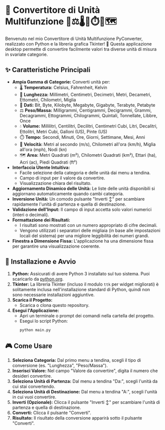 # 🐍 Convertitore di Unità Multifunzione 📐⚖️🌡️💾⏱️💨🗺️

Benvenuto nel mio Convertitore di Unità Multifunzione PyConverter, realizzato con Python e la libreria grafica Tkinter! 🚀 Questa applicazione desktop permette di convertire facilmente valori tra diverse unità di misura in svariate categorie.

## ✨ Caratteristiche Principali

* **Ampia Gamma di Categorie:** Converti unità per:
    * 🌡️ **Temperatura:** Celsius, Fahrenheit, Kelvin
    * 📏 **Lunghezza:** Millimetri, Centimetri, Decimetri, Metri, Decametri, Ettometri, Chilometri, Miglia
    * 💾 **Dati:** Bit, Byte, Kilobyte, Megabyte, Gigabyte, Terabyte, Petabyte
    * ⚖️ **Peso/Massa:** Milligrammi, Centigrammi, Decigrammi, Grammi, Decagrammi, Ettogrammi, Chilogrammi, Quintali, Tonnellate, Libbre, Once
    * 💧 **Volume:** Millilitri, Centilitri, Decilitri, Centimetri Cubi, Litri, Decalitri, Ettolitri, Metri Cubi, Galloni (US), Pinte (US)
    * ⏱️ **Tempo:** Secondi, Minuti, Ore, Giorni, Settimane, Mesi, Anni
    * 💨 **Velocità:** Metri al secondo (m/s), Chilometri all'ora (km/h), Miglia all'ora (mph), Nodi (kn)
    * 🗺️ **Area:** Metri Quadrati (m²), Chilometri Quadrati (km²), Ettari (ha), Acri (ac), Piedi Quadrati (ft²)
* **Interfaccia Utente Intuitiva:**
    * Facile selezione della categoria e delle unità dai menu a tendina.
    * Campo di input per il valore da convertire.
    * Visualizzazione chiara del risultato.
* **Aggiornamento Dinamico delle Unità:** Le liste delle unità disponibili si aggiornano automaticamente quando cambi categoria.
* **Inversione Unità:** Un comodo pulsante "Inverti ↕" per scambiare rapidamente l'unità di partenza e quella di destinazione.
* **Validazione dell'Input:** Il campo di input accetta solo valori numerici (interi o decimali).
* **Formattazione dei Risultati:**
    * I risultati sono mostrati con un numero appropriato di cifre decimali.
    * Vengono utilizzati i separatori delle migliaia (in base alle impostazioni locali del sistema) per una migliore leggibilità dei numeri grandi.
* **Finestra a Dimensione Fissa:** L'applicazione ha una dimensione fissa per garantire una visualizzazione coerente.

## 🚀 Installazione e Avvio

1.  **Python:** Assicurati di avere Python 3 installato sul tuo sistema. Puoi scaricarlo da [python.org](https://www.python.org/).
2.  **Tkinter:** La libreria Tkinter (incluso il modulo `ttk` per widget migliorati) è solitamente inclusa nell'installazione standard di Python, quindi non sono necessarie installazioni aggiuntive.
3.  **Scarica il Progetto:**
    * Scarica o clona questo repository.
4.  **Esegui l'Applicazione:**
    * Apri un terminale o prompt dei comandi nella cartella del progetto.
    * Esegui lo script Python:
        ```bash
        python main.py
        ```

## 🎮 Come Usare

1.  **Seleziona Categoria:** Dal primo menu a tendina, scegli il tipo di conversione (es. "Lunghezza", "Peso/Massa").
2.  **Inserisci Valore:** Nel campo "Valore da convertire", digita il numero che desideri convertire.
3.  **Seleziona Unità di Partenza:** Dal menu a tendina "Da:", scegli l'unità da cui stai convertendo.
4.  **Seleziona Unità di Destinazione:** Dal menu a tendina "A:", scegli l'unità in cui vuoi convertire.
5.  **Inverti (Opzionale):** Clicca il pulsante "Inverti ↕" per scambiare l'unità di partenza e quella di destinazione.
6.  **Converti:** Clicca il pulsante "Converti".
7.  **Risultato:** Il risultato della conversione apparirà sotto il pulsante "Converti".
